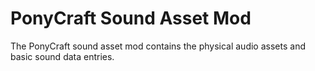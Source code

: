 # PonyCraft Sound Asset Mod

The PonyCraft sound asset mod contains the physical audio assets and basic sound data entries.
